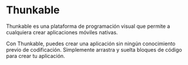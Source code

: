 # Thunkable

Thunkable es una plataforma de programación visual que permite a cualquiera crear aplicaciones móviles nativas.

Con Thunkable, puedes crear una aplicación sin ningún conocimiento previo de codificación. Simplemente arrastra y suelta bloques de código para crear tu aplicación.